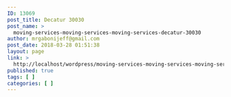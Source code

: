 ```yaml
---
ID: 13069
post_title: Decatur 30030
post_name: >
  moving-services-moving-services-moving-services-decatur-30030
author: mrgabonijeff@gmail.com
post_date: 2018-03-28 01:51:38
layout: page
link: >
  http://localhost/wordpress/moving-services-moving-services-moving-services-decatur-30030/
published: true
tags: [ ]
categories: [ ]
---
```

